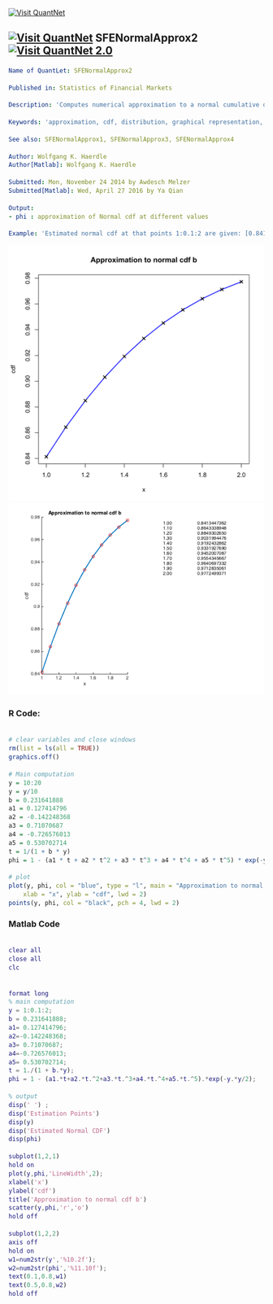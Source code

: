 
[<img src="https://github.com/QuantLet/Styleguide-and-FAQ/blob/master/pictures/banner.png" width="880" alt="Visit QuantNet">](http://quantlet.de/index.php?p=info)

## [<img src="https://github.com/QuantLet/Styleguide-and-Validation-procedure/blob/master/pictures/qloqo.png" alt="Visit QuantNet">](http://quantlet.de/) **SFENormalApprox2**[<img src="https://github.com/QuantLet/Styleguide-and-Validation-procedure/blob/master/pictures/QN2.png" width="60" alt="Visit QuantNet 2.0">](http://quantlet.de/d3/ia)

```yaml
Name of QuantLet: SFENormalApprox2

Published in: Statistics of Financial Markets

Description: 'Computes numerical approximation to a normal cumulative distribution function (cdf) using method b).'

Keywords: 'approximation, cdf, distribution, graphical representation, normal, normal-distribution, numeric, plot'

See also: SFENormalApprox1, SFENormalApprox3, SFENormalApprox4

Author: Wolfgang K. Haerdle
Author[Matlab]: Wolfgang K. Haerdle

Submitted: Mon, November 24 2014 by Awdesch Melzer
Submitted[Matlab]: Wed, April 27 2016 by Ya Qian

Output: 
- phi : approximation of Normal cdf at different values

Example: 'Estimated normal cdf at that points 1:0.1:2 are given: [0.8413 0.8643 0.8849 0.9032 0.9192 0.9332 0.9452 0.9554 0.9641 0.9713 0.9772].'


```

![Picture1](SFENormalApprox2-1.png)
![Picture2](SFENormalApprox2(Matlab).png)

### R Code:
```r

# clear variables and close windows
rm(list = ls(all = TRUE))
graphics.off()

# Main computation
y = 10:20
y = y/10
b = 0.231641888
a1 = 0.127414796
a2 = -0.142248368
a3 = 0.71070687
a4 = -0.726576013
a5 = 0.530702714
t = 1/(1 + b * y)
phi = 1 - (a1 * t + a2 * t^2 + a3 * t^3 + a4 * t^4 + a5 * t^5) * exp(-y * y/2)

# plot
plot(y, phi, col = "blue", type = "l", main = "Approximation to normal cdf b", 
    xlab = "x", ylab = "cdf", lwd = 2)
points(y, phi, col = "black", pch = 4, lwd = 2)
```
### Matlab Code
```matlab

clear all
close all
clc


format long
% main computation
y = 1:0.1:2;
b = 0.231641888;
a1= 0.127414796;
a2=-0.142248368;
a3= 0.71070687;
a4=-0.726576013;
a5= 0.530702714;
t = 1./(1 + b.*y);
phi = 1 - (a1.*t+a2.*t.^2+a3.*t.^3+a4.*t.^4+a5.*t.^5).*exp(-y.*y/2);

% output
disp(' ') ;
disp('Estimation Points')
disp(y)
disp('Estimated Normal CDF')
disp(phi)

subplot(1,2,1)
hold on
plot(y,phi,'LineWidth',2);
xlabel('x')
ylabel('cdf')
title('Approximation to normal cdf b')
scatter(y,phi,'r','o')
hold off

subplot(1,2,2)
axis off
hold on
w1=num2str(y','%10.2f');
w2=num2str(phi','%11.10f');
text(0.1,0.8,w1)
text(0.5,0.8,w2)
hold off
```
